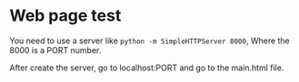 # Web page test

You need to use a server like ```python -m SimpleHTTPServer 8000```,
Where the 8000 is a PORT number.

After create the server, go to localhost:PORT and go to the main.html file.
